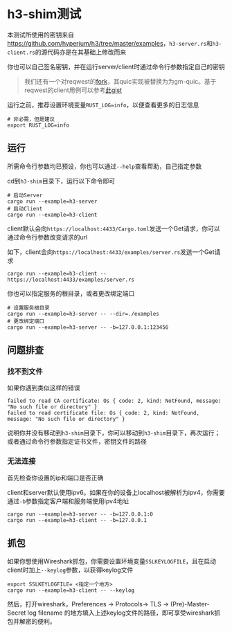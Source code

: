 # h3-shim测试

本测试所使用的密钥来自<https://github.com/hyperium/h3/tree/master/examples>，`h3-server.rs`和`h3-client.rs`的源代码亦是在其基础上修改而来

你也可以自己签名密钥，并在运行server/client时通过命令行参数指定自己的密钥

> 我们还有一个对reqwest的[fork](https://github.com/genmeta/reqwest/tree/gm-quic)，其quic实现被替换为为gm-quic。基于reqwest的client用例可以参考[此gist](https://gist.github.com/ealinmen/ed79f3bf95fa91e9475484560fb2744e)

运行之前，推荐设置环境变量`RUST_LOG=info`，以便查看更多的日志信息
``` shell
# 非必需，但是建议
export RUST_LOG=info 
```

## 运行

所需命令行参数均已预设，你也可以通过`--help`查看帮助，自己指定参数

cd到`h3-shim`目录下，运行以下命令即可

```shell
# 启动Server
cargo run --example=h3-server
# 启动Client
cargo run --example=h3-client
```

client默认会向`https://localhost:4433/Cargo.toml`发送一个Get请求，你可以通过命令行参数改变请求的url

如下，client会向`https://localhost:4433/examples/server.rs`发送一个Get请求

```shell
cargo run --example=h3-client -- https://localhost:4433/examples/server.rs
```

你也可以指定服务的根目录，或者更改绑定端口
```shell
# 设置服务根目录
cargo run --example=h3-server -- --dir=./examples
# 更改绑定端口
cargo run --example=h3-server -- -b=127.0.0.1:123456
```

## 问题排查

### 找不到文件

如果你遇到类似这样的错误
```
failed to read CA certificate: Os { code: 2, kind: NotFound, message: "No such file or directory" }
failed to read certificate file: Os { code: 2, kind: NotFound, message: "No such file or directory" }
```

说明你并没有移动到`h3-shim`目录下，你可以移动到`h3-shim`目录下，再次运行；或者通过命令行参数指定证书文件，密钥文件的路径

### 无法连接

首先检查你设置的ip和端口是否正确

client和server默认使用ipv6。如果在你的设备上localhost被解析为ipv4，你需要通过`-b`参数指定客户端和服务端使用ipv4地址

```shell
cargo run --example=h3-server -- -b=127.0.0.1:0
cargo run --example=h3-client -- -b=127.0.0.1
```

## 抓包

如果你想使用Wireshark抓包，你需要设置环境变量`SSLKEYLOGFILE`，且在启动client时加上`--keylog`参数，以获得keylog文件

```shell
export SSLKEYLOGFILE= <指定一个地方>
cargo run --example=h3-client -- --keylog
```

然后，打开wireshark，Preferences -> Protocols-> TLS ->
(Pre)-Master-Secret log filename 的地方填入上述keylog文件的路径，即可享受wireshark抓包并解密的便利。